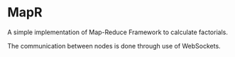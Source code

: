 # MapR
A simple implementation of Map-Reduce Framework to calculate factorials.

The communication between nodes is done through use of WebSockets.
